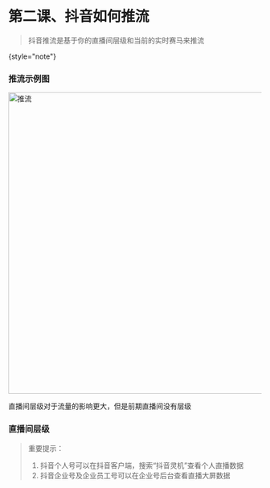 # 第二课、抖音如何推流

> 抖音推流是基于你的直播间层级和当前的实时赛马来推流
> 
{style="note"}
### 推流示例图

<img src="推流.png" alt="推流" width="600" border-effect="line"/>

直播间层级对于流量的影响更大，但是前期直播间没有层级

### 直播间层级

> 重要提示：
> 1. 抖音个人号可以在抖音客户端，搜索“抖音灵机”查看个人直播数据 
> 2. 抖音企业号及企业员工号可以在企业号后台查看直播大屏数据



